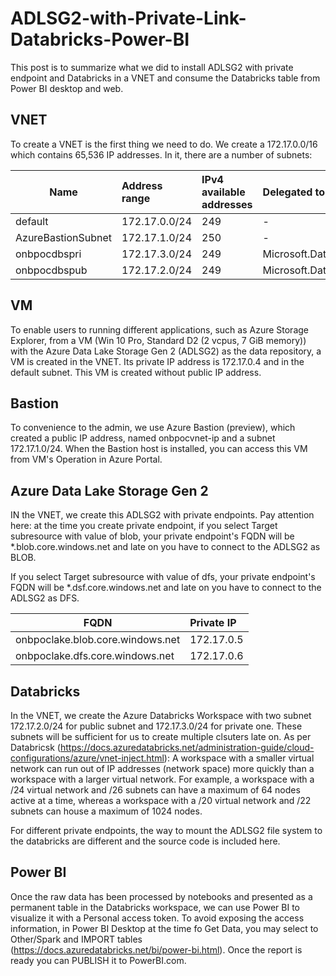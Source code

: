 # ADLSG2-with-Private-Link-Databricks-Power-BI
This post is to summarize what we did to install ADLSG2 with private endpoint and Databricks in a VNET and consume the Databricks table from Power BI desktop and web.

## VNET
To create a VNET is the first thing we need to do. We create a 172.17.0.0/16 which contains 65,536 IP addresses. In it, there are a number of subnets:

| Name               | Address range | IPv4 available addresses | Delegated to                    | Security group              |
| -------------------|:--------------|:-------------------------|:--------------------------------|:----------------------------|
| default            | 172.17.0.0/24 | 249                      | -                               | -                           |
| AzureBastionSubnet | 172.17.1.0/24 | 250                      | -                               | -                           |
| onbpocdbspri       | 172.17.3.0/24 | 249                      | Microsoft.Databricks/workspaces | databricksnsg74bdgxsqpvvlo  |
| onbpocdbspub       | 172.17.2.0/24 | 249                      | Microsoft.Databricks/workspaces | databricksnsg74bdgxsqpvvlo  |

## VM
To enable users to running different applications, such as Azure Storage Explorer, from a VM (Win 10 Pro, Standard D2 (2 vcpus, 7 GiB memory)) with the Azure Data Lake Storage Gen 2 (ADLSG2) as the data repository, a VM is created in the VNET. Its private IP address is 172.17.0.4 and in the default subnet. This VM is created without public IP address.

## Bastion
To convenience to the admin, we use Azure Bastion (preview), which created a public IP address, named onbpocvnet-ip and a subnet 172.17.1.0/24. When the Bastion host is installed, you can access this VM from VM's Operation in Azure Portal.

## Azure Data Lake Storage Gen 2
IN the VNET, we create this ADLSG2 with private endpoints. Pay attention here: at the time you create private endpoint, if you select Target subresource with value of blob, your private endpoint's FQDN will be *.blob.core.windows.net and late on you have to connect to the ADLSG2 as BLOB.

If you select Target subresource with value of dfs, your private endpoint's FQDN will be *.dsf.core.windows.net and late on you have to connect to the ADLSG2 as DFS.

| FQDN                             | Private IP |
| ---------------------------------|:-----------|
| onbpoclake.blob.core.windows.net | 172.17.0.5 |
| onbpoclake.dfs.core.windows.net  | 172.17.0.6 |

## Databricks
In the VNET, we create the Azure Databricks Workspace with two subnet 172.17.2.0/24 for public subnet and 172.17.3.0/24 for private one. These subnets will be sufficient for us to create multiple clsuters late on. As per Databricsk (https://docs.azuredatabricks.net/administration-guide/cloud-configurations/azure/vnet-inject.html): 
A workspace with a smaller virtual network can run out of IP addresses (network space) more quickly than a workspace with a larger virtual network. For example, a workspace with a /24 virtual network and /26 subnets can have a maximum of 64 nodes active at a time, whereas a workspace with a /20 virtual network and /22 subnets can house a maximum of 1024 nodes.

For different private endpoints, the way to mount the ADLSG2 file system to the databricks are different and the source code is included here.

## Power BI
Once the raw data has been processed by notebooks and presented as a permanent table in the Databricks workspace, we can use Power BI to visualize it with a Personal access token. To avoid exposing the access information, in Power BI Desktop at the time fo Get Data, you may select to Other/Spark and IMPORT tables (https://docs.azuredatabricks.net/bi/power-bi.html). Once the report is ready you can PUBLISH it to PowerBI.com.  
